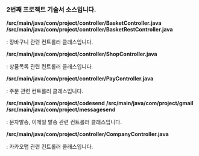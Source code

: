 ### **2번째 프로젝트 기술서** 소스입니다.


**/src/main/java/com/project/controller/BasketController.java**
**/src/main/java/com/project/controller/BasketRestController.java**

: 장바구니 관련 컨트롤러 클래스입니다.


**/src/main/java/com/project/controller/ShopController.java**

: 상품목록 관련 컨트롤러 클래스입니다.


**/src/main/java/com/project/controller/PayController.java**

: 주문 관련 컨트롤러 클래스입니다.


**/src/main/java/com/project/codesend**
**/src/main/java/com/project/gmail**
**/src/main/java/com/project/messagesend**

: 문자발송, 이메일 발송 관련 컨트롤러 클래스입니다.


**/src/main/java/com/project/controller/CompanyController.java**

: 카카오맵 관련 컨트롤러 클래스입니다.
